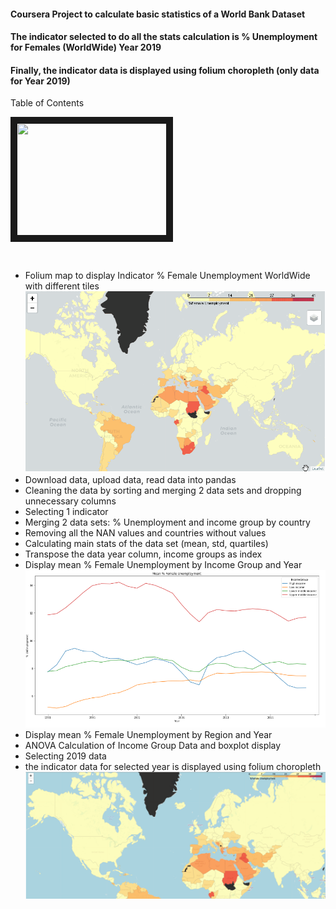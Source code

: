 
#### Coursera Project to calculate basic statistics of a World Bank Dataset
#### The indicator selected to do all the stats calculation is % Unemployment for Females (WorldWide) Year 2019
#### Finally, the indicator data is displayed using folium choropleth (only data for Year 2019)
Table of Contents


<a href=""><img src="worldss.html" alt="" width="240" height="180" border="10" /></a>

<ul>
  
  
  <a href="#"><img src="worldss1.html" alt="" /></a> 
<li>Folium map to display Indicator % Female Unemployment WorldWide with different tiles</li>
<a href="#" class="image featured"><img src="images/IM.gif" alt="" /></a>
<li>Download data, upload data, read data into pandas</li>
<li>Cleaning the data by sorting and merging 2 data sets and dropping unnecessary columns</li>
<li>Selecting 1 indicator </li>
<li>Merging 2 data sets: % Unemployment and income group by country </li>
<li> Removing all the NAN values and countries without values </li>
<li> Calculating main stats of the data set (mean, std, quartiles) </li>
<li> Transpose the data year column, income groups as index </li>
<li> Display mean % Female Unemployment by Income Group and Year </li>
<img src="images/Mean Unemployment.PNG"/>
<li> Display mean % Female Unemployment by Region and Year </li>
<li> ANOVA Calculation of Income Group Data and boxplot display</li>  
<li> Selecting 2019 data </li>  
<li> the indicator data for selected year is displayed using folium choropleth </li>
<img src="images/map.PNG"/>
</ul>


